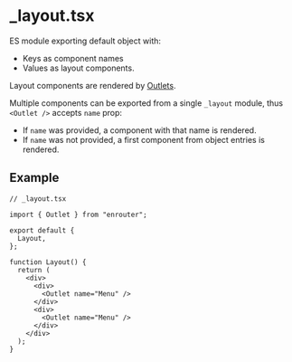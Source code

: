 # \_layout.tsx

ES module exporting default object with:

- Keys as component names
- Values as layout components.

Layout components are rendered by [Outlets](/docs/api/outlet).

Multiple components can be exported from a single `_layout` module,
thus `<Outlet />` accepts `name` prop:

- If `name` was provided, a component with that name is rendered.
- If `name` was not provided, a first component from object entries is rendered.

## Example

```tsx
// _layout.tsx

import { Outlet } from "enrouter";

export default {
  Layout,
};

function Layout() {
  return (
    <div>
      <div>
        <Outlet name="Menu" />
      </div>
      <div>
        <Outlet name="Menu" />
      </div>
    </div>
  );
}
```
